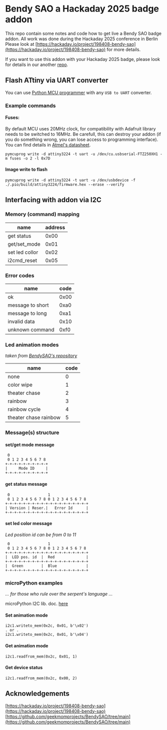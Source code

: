 # Bendy SAO a Hackaday 2025 badge addon

This repo contain some notes and code how to get live a Bendy SAO badge addon. All work was done during the Hackaday 2025 conference in Berlin Please look at [https://hackaday.io/project/198408-bendy-sao](https://hackaday.io/project/198408-bendy-sao) for more details. 

If you want to use this addon with your Hackaday 2025 badge, please look for details in our another [repo](https://github.com/bastlirna/hackaday2025_badge).

## Flash ATtiny via UART converter

You can use [Python MCU programmer](https://pypi.org/project/pymcuprog/) with any `USB to UART` converter.

### Example commands

#### Fuses:

By default MCU uses 20MHz clock, for compatibility with Adafruit library needs to be switched to 16MHz. Be carefull, this can destroy your addon (if you do something wrong, you can lose access to programming interface). You can find details in [Atmel's datasheet](https://ww1.microchip.com/downloads/en/DeviceDoc/ATtiny3224-3226-3227-Data-Sheet-DS40002345A.pdf).

```
pymcuprog write -d attiny3224 -t uart -u /dev/cu.usbserial-FTZ250XH1 -m fuses -o 2 -l 0x7D
```

#### Image write to flash

```
pymcuprog write -d attiny3224 -t uart -u /dev/usbdevice -f ./.pio/build/attiny3224/firmware.hex --erase --verify
```

## Interfacing with addon via I2C

### Memory (command) mapping

| name           | address     |
|----------------|-------------|
| get status     | 0x00        |
| get/set_mode   | 0x01        |
| set led collor | 0x02        |
| i2cmd_reset    | 0x05        |

### Error codes

| name             | code        |
|------------------|-------------|
| ok               | 0x00        |
| message to short | 0xa0        |
| message to long  | 0xa1        |
| invalid data     | 0x10        |
| unknown command  | 0xf0        |

### Led animation modes

*taken from [BendySAO's repository](https://github.com/geekmomprojects/BendySAO/blob/main/SuperConEurope2025/programming/strandtest_wheel_for_bendy_sao/strandtest_wheel_for_bendy_sao.ino)*

| name                   | code     |
|------------------------|----------|
| none                   | 0        |
| color wipe             | 1        |
| theater chase          | 2        |
| rainbow                | 3        |
| rainbow cycle          | 4        |
| theater chase rainbow  | 5        |

### Message(s) structure

#### set/get mode message

```
 0                 
 0 1 2 3 4 5 6 7 8 
+-+-+-+-+-+-+-+-+-+
|     Mode ID     |
+-+-+-+-+-+-+-+-+-+

```

#### get status message

```
 0                 1                  
 0 1 2 3 4 5 6 7 8 0 1 2 3 4 5 6 7 8 
+-+-+-+-+-+-+-+-+-+-+-+-+-+-+-+-+-+-+
| Version | Reser.|   Error Id      |
+-+-+-+-+-+-+-+-+-+-+-+-+-+-+-+-+-+-+

```

#### set led color message

*Led position id can be from 0 to 11*

```
 0                 1                  
 0 1 2 3 4 5 6 7 8 0 1 2 3 4 5 6 7 8 
+-+-+-+-+-+-+-+-+-+-+-+-+-+-+-+-+-+-+
|  LED pos. id  |  Red              |
+-+-+-+-+-+-+-+-+-+-+-+-+-+-+-+-+-+-+
|  Green        |  Blue             |
+-+-+-+-+-+-+-+-+-+-+-+-+-+-+-+-+-+-+
```

### microPython examples 
*... for those who rule over the serpent's language ...*

microPython I2C lib. doc. [here](https://docs.micropython.org/en/v1.15/library/machine.I2C.html)

#### Set animation mode
```
i2c1.writeto_mem(0x2c, 0x01, b'\x02')
. or .
i2c1.writeto_mem(0x2c, 0x01, b'\x04')
```

#### Get animation mode
```
i2c1.readfrom_mem(0x2c, 0x01, 1)
```

#### Get device status
```
i2c1.readfrom_mem(0x2c, 0x00, 2)
```

## Acknowledgements

[https://hackaday.io/project/198408-bendy-sao](https://hackaday.io/project/198408-bendy-sao)
[https://github.com/geekmomprojects/BendySAO/tree/main](https://github.com/geekmomprojects/BendySAO/tree/main)